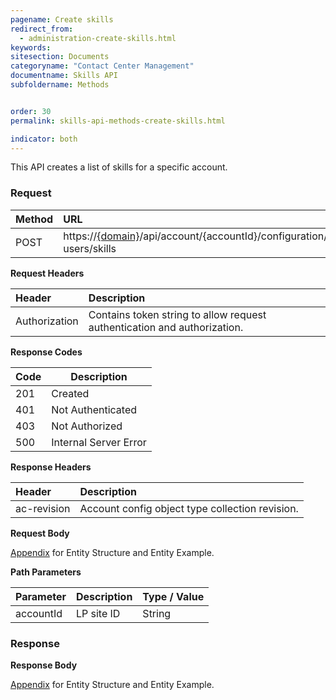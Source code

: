 ```yaml
---
pagename: Create skills
redirect_from:
  - administration-create-skills.html
keywords:
sitesection: Documents
categoryname: "Contact Center Management"
documentname: Skills API
subfoldername: Methods


order: 30
permalink: skills-api-methods-create-skills.html

indicator: both
---
```


This API creates a list of skills for a specific account.

### Request

| Method |  URL  |
| :--------  | :----- |
 |POST  |      https://[{domain}](/agent-domain-domain-api.html)/api/account/{accountId}/configuration/le-users/skills |

**Request Headers**

 |Header | Description |
 |:----- | :---------- |
 |Authorization | Contains token string to allow request authentication and authorization. |
 
 **Response Codes** 
 
 | Code | Description           |
 |------|-----------------------|
 | 201  | Created               |
 | 401  | Not Authenticated     |
 | 403  | Not Authorized        |
 | 500  | Internal Server Error |
 
 **Response Headers**
 
  |Header  |Description |
 | :-------  | :-----  |
 | ac-revision | Account config object type collection revision. | 
 

**Request Body**

[Appendix](administration-skills-appendix.html) for Entity Structure and Entity Example.

**Path Parameters**

| Parameter    |  Description |   Type / Value  |
| :----------   | :------------ | :------------ |
| accountId  |    LP site ID  |  String  |

### Response

**Response Body**

[Appendix](administration-skills-appendix.html) for Entity Structure and Entity Example.